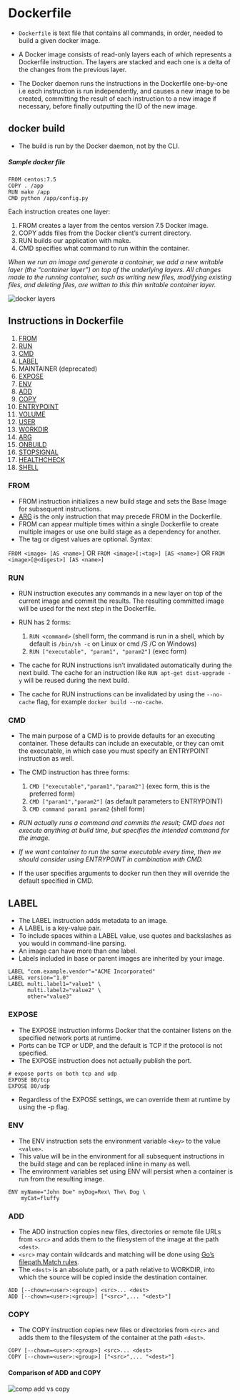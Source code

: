 # Dockerfile

* `Dockerfile` is text file that contains all commands, in order, needed to build a given docker image.
* A Docker image consists of read-only layers each of which represents a Dockerfile instruction. The layers are stacked and each one is a delta of the changes from the previous layer. 

* The Docker daemon runs the instructions in the Dockerfile one-by-one i.e each instruction is run independently, and causes a new image to be created, committing the result of each instruction to a new image if necessary, before finally outputting the ID of the new image. 

## docker build

* The build is run by the Docker daemon, not by the CLI. 

##### Sample docker file

```
FROM centos:7.5
COPY . /app
RUN make /app
CMD python /app/config.py
```

Each instruction creates one layer:

1. FROM creates a layer from the centos version 7.5 Docker image.
2. COPY adds files from the Docker client’s current directory.
3. RUN builds our application with make.
4. CMD specifies what command to run within the container.

_When we run an image and generate a container, we add a new writable layer (the “container layer”) on top of the underlying layers. All changes made to the running container, such as writing new files, modifying existing files, and deleting files, are written to this thin writable container layer._

![docker layers](img/docker_layers.jpeg)

## Instructions in Dockerfile

1. [FROM](https://docs.docker.com/engine/reference/builder/#from)
2. [RUN](https://docs.docker.com/engine/reference/builder/#run)
3. [CMD](https://docs.docker.com/engine/reference/builder/#cmd)
4. [LABEL](https://docs.docker.com/engine/reference/builder/#label)
5. MAINTAINER (deprecated)
6. [EXPOSE](https://docs.docker.com/engine/reference/builder/#expose)
7. [ENV](https://docs.docker.com/engine/reference/builder/#env)
8. [ADD](https://docs.docker.com/engine/reference/builder/#add)
9. [COPY](https://docs.docker.com/engine/reference/builder/#copy)
10. [ENTRYPOINT](https://docs.docker.com/engine/reference/builder/#entrypoint)
11. [VOLUME](https://docs.docker.com/engine/reference/builder/#volume)
12. [USER](https://docs.docker.com/engine/reference/builder/#user)
13. [WORKDIR](https://docs.docker.com/engine/reference/builder/#workdir)
14. [ARG](https://docs.docker.com/engine/reference/builder/#arg)
15. [ONBUILD](https://docs.docker.com/engine/reference/builder/#onbuild)
16. [STOPSIGNAL](https://docs.docker.com/engine/reference/builder/#stopsignal)
17. [HEALTHCHECK](https://docs.docker.com/engine/reference/builder/#healthcheck)
18. [SHELL](https://docs.docker.com/engine/reference/builder/#shell)

### FROM
* FROM instruction initializes a new build stage and sets the Base Image for subsequent instructions.
* [ARG](https://docs.docker.com/engine/reference/builder/#understand-how-arg-and-from-interact) is the only instruction that may precede FROM in the Dockerfile. 
* FROM can appear multiple times within a single Dockerfile to create multiple images or use one build stage as a dependency for another.
* The tag or digest values are optional. 
Syntax:

`FROM <image> [AS <name>]` OR `FROM <image>[:<tag>] [AS <name>]` OR `FROM <image>[@<digest>] [AS <name>]`

### RUN
* RUN instruction executes any commands in a new layer on top of the current image and commit the results. The resulting committed image will be used for the next step in the Dockerfile.
* RUN has 2 forms:

    1. `RUN <command>` (shell form, the command is run in a shell, which by default is `/bin/sh -c` on Linux or cmd /S /C on Windows)
    2. `RUN ["executable", "param1", "param2"]` (exec form)
* The cache for RUN instructions isn’t invalidated automatically during the next build. The cache for an instruction like `RUN apt-get dist-upgrade -y` will be reused during the next build. 
* The cache for RUN instructions can be invalidated by using the `--no-cache` flag, for example `docker build --no-cache`.  

### CMD
* The main purpose of a CMD is to provide defaults for an executing container. These defaults can include an executable, or they can omit the executable, in which case you must specify an ENTRYPOINT instruction as well.
* The CMD instruction has three forms:

    1. `CMD ["executable","param1","param2"]` (exec form, this is the preferred form)
    2. `CMD ["param1","param2"]` (as default parameters to ENTRYPOINT)
    3. `CMD command param1 param2` (shell form)
* _RUN actually runs a command and commits the result; CMD does not execute anything at build time, but specifies the intended command for the image._
* _If we want container to run the same executable every time, then we should consider using ENTRYPOINT in combination with CMD._
* If the user specifies arguments to docker run then they will override the default specified in CMD.

## LABEL
* The LABEL instruction adds metadata to an image. 
* A LABEL is a key-value pair. 
* To include spaces within a LABEL value, use quotes and backslashes as you would in command-line parsing. 
* An image can have more than one label.
* Labels included in base or parent images are inherited by your image. 

```
LABEL "com.example.vendor"="ACME Incorporated"
LABEL version="1.0"
LABEL multi.label1="value1" \
      multi.label2="value2" \
      other="value3"
```      

### EXPOSE
* The EXPOSE instruction informs Docker that the container listens on the specified network ports at runtime. 
* Ports can be TCP or UDP, and the default is TCP if the protocol is not specified.
* The EXPOSE instruction does not actually publish the port.

```
# expose ports on both tcp and udp
EXPOSE 80/tcp
EXPOSE 80/udp
```
* Regardless of the EXPOSE settings, we can override them at runtime by using the -p flag.

### ENV
* The ENV instruction sets the environment variable `<key>` to the value `<value>`. 
* This value will be in the environment for all subsequent instructions in the build stage and can be replaced inline in many as well.
* The environment variables set using ENV will persist when a container is run from the resulting image. 
```
ENV myName="John Doe" myDog=Rex\ The\ Dog \
    myCat=fluffy
```    

### ADD
* The ADD instruction copies new files, directories or remote file URLs from `<src>` and adds them to the filesystem of the image at the path `<dest>`.
* `<src>` may contain wildcards and matching will be done using [Go’s filepath.Match rules](https://golang.org/pkg/path/filepath/#Match).
* The `<dest>` is an absolute path, or a path relative to WORKDIR, into which the source will be copied inside the destination container.

```
ADD [--chown=<user>:<group>] <src>... <dest>
ADD [--chown=<user>:<group>] ["<src>",... "<dest>"]
```

### COPY
* The COPY instruction copies new files or directories from `<src>` and adds them to the filesystem of the container at the path `<dest>`.

```
COPY [--chown=<user>:<group>] <src>... <dest>
COPY [--chown=<user>:<group>] ["<src>",... "<dest>"]
```

#### Comparison of ADD and COPY

![comp add vs copy](img/docker_add_vs_copy.jpg)

